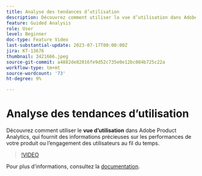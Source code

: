 ```yaml
---
title: Analyse des tendances d’utilisation
description: Découvrez comment utiliser la vue d’utilisation dans Adobe Product Analytics, qui fournit des informations précieuses sur les performances de votre produit ou l’engagement des utilisateurs au fil du temps.
feature: Guided Analysis
role: User
level: Beginner
doc-type: Feature Video
last-substantial-update: 2023-07-17T00:00:00Z
jira: KT-13676
thumbnail: 3421666.jpeg
source-git-commit: a4882de82016fe9d52c735e0e12bc084b725c22a
workflow-type: tm+mt
source-wordcount: '73'
ht-degree: 9%

---
```



# Analyse des tendances d’utilisation

Découvrez comment utiliser le **vue d’utilisation** dans Adobe Product Analytics, qui fournit des informations précieuses sur les performances de votre produit ou l’engagement des utilisateurs au fil du temps.

>[!VIDEO](https://video.tv.adobe.com/v/3421666/?learn=on)

Pour plus dʼinformations, consultez la [documentation](https://experienceleague.adobe.com/docs/analytics-platform/using/guided-analysis/trends/usage.html).
